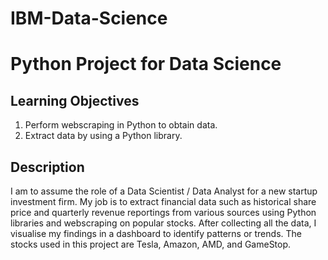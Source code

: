 # IBM-Data-Science

# Python Project for Data Science

## Learning Objectives
1. Perform webscraping in Python to obtain data.
2. Extract data by using a Python library.

## Description
I am to assume the role of a Data Scientist / Data Analyst for a new startup investment firm.
My job is to extract financial data such as historical share price and quarterly revenue reportings from
various sources using Python libraries and webscraping on popular stocks.
After collecting all the data, I visualise my findings in a dashboard to identify patterns or trends.
The stocks used in this project are Tesla, Amazon, AMD, and GameStop.


